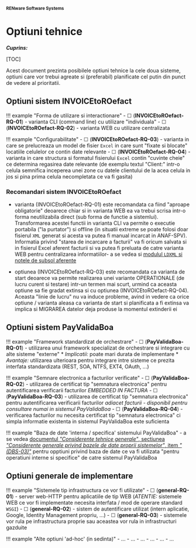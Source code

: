 <small>**RENware Software Systems**</small>

# Optiuni tehnice

***Cuprins:***

[TOC]





Acest document prezinta posibilele optiuni tehnice la cele doua sisteme, optiuni care vor trebui agreate si (preferabil) planificate cel putin din punct de vedere al prioritatii.


## Optiuni sistem INVOICEtoROefact

!!! example "Forma de utilizare si interactionare"
    - &#x2610; (**INVOICEtoROefact-RQ-01**) -
    varianta CLI (command line) cu utilizare "individuala"
    - &#x2610; (**INVOICEtoROefact-RQ-02**) -
    varianta WEB cu utilizare centralizata


!!! example "Configurabilitate"
    - &#x2610; (**INVOICEtoROefact-RQ-03**) -
    varianta in care se prelucreaza un model de fisier `Excel` in care sunt "fixate si blocate" locatiile celulelor ce contin date relevante
    - &#x2610; (**INVOICEtoROefact-RQ-04**) -
    varianta in care structura si formatul fisierului `Excel` contin "cuvinte cheie" ce determina regasirea date relevante (de exemplu textul "Client:" intr-o celula semnifica inceperea unei zone cu datele clientului de la acea celula in jos si pina prima celula necompletata ce va fi gasita)



### Recomandari sistem INVOICEtoROefact

* varianta (INVOICEtoROefact-RQ-01) este recomandata ca fiind "aproape obligatorie" deoarece chiar si in varianta WEB ea va trebui scrisa intr-o forma neutilizabila direct (sub forma de functie a sistemlui). Transformarea acestei functii in varianta CLI va permite o executie portabila ("la purtator") si offline (in situatii extreme se poate folosi doar fisierul `XML` generat si acesta va putea fi manual incarcat in ANAF-SPV). Informatia privind "starea de incarcare a facturii" va fi oricum salvata si in fisierul Excel aferent facturii si va putea fi preluata de catre varianta WEB pentru centralizarea informatiilor- a se vedea si [modulul `LDXML` si notele de subsol aferente](110-SRE-api_to_roefact_requirements.md#componenta-xl2roefact)

* optiunea (INVOICEtoROefact-RQ-03) este recomandata ca varianta de start deoarece va permite realizarea unei variante OPERATIONALE (de lucru curent si testare) intr-un termen mai scurt, urmind ca aceasta optiune sa fie gradat extinsa si cu optiunea (INVOICEtoROefact-RQ-04). Aceasta "linie de lucru" nu va induce probleme, avind in vedere ca orice optiune / varianta aleasa ca varianta de start si planificata a fi extinsa va implica si MIGRAREA datelor deja produse la momentul extinderii ei






## Optiuni sistem PayValidaBoa

!!! example "Framework standardizat de orchestrare"
    - &#x2610; (**PayValidaBoa-RQ-01**) - utilizarea unui framework specializat de orchestrare si integrare cu alte sisteme "externe"
        * *Implicatii:* poate mari durata de implementare
        * *Avantaje:* utilizarea ulterioara pentru integrare intre sisteme ce prezita interfata standardizata (REST, SOA, NTFS, EXT4, OAuth, ...)


!!! example "Semnare electronica a facturilor verificate"
    - &#x2610; (**PayValidaBoa-RQ-02**) - utilizarea de certificat tip "semnatura electronica" pentru autentificarea verificarii facturilor *EMBEDDED IN FACTURA*
    - &#x2610; (**PayValidaBoa-RQ-03**) - utilizarea de certificat tip "semnatura electronica" pentru autentificarea verificarii facturilor *adiacet facturii - disponibil pentru consultare numai in sistemul PayValidaBoa*
    - &#x2610; (**PayValidaBoa-RQ-04**) - verificarea facturilor nu necesita certificat tip "semnatura electronica" ci simpla informatie existenta in sistemul PayValidaBoa este suficienta


!!! example "Baza de date 'interna / specifica' sistemului PayValidaBoa"
    - a se vedea [documentul *"Considerente tehnice generale"*, sectiunea *"Considerente generale privind bazele de date proprii sistemelor"*, item *"(DBS-03)"*](110-SRE-general_requirements.md#considerente-generale-privind-bazele-de-date-proprii-sistemelor) pentru opptiuni privind baza de date ce va fi utilizata "pentru operatiuni interne si specifice" de catre sistemul PayValidaBoa









## Optiuni generale de implementare

!!! example "Sistemele tip infrastructura ce vor fi utilizate"
    - &#x2610; (**general-RQ-01**) - server web-HTTP pentru aplicatiile de tip WEB (*ATENTIE:* sistemele WEB ce vor fi implementate necesita interfata / mod de operare standard `WSGI`)
    - &#x2610; (**general-RQ-02**) - sistem de autentificare utilizat (intern aplicatie, Google, Identity Management propriu, ...)
    - &#x2610; (**general-RQ-03**) - sistemele vor rula pe infrastructura proprie sau aceastea vor rula in infrastructuri gazduite


!!! example "Alte optiuni 'ad-hoc' (in sedinta)"
    - ...
    - ...
    - ...
    - ...
    - ...
    - ...






<!--#NOTE special HTML characters to use:
    - &#x2610; checkbox as NOT CHECKED
    - &#x2611; checkbox as CHECKED
-->


